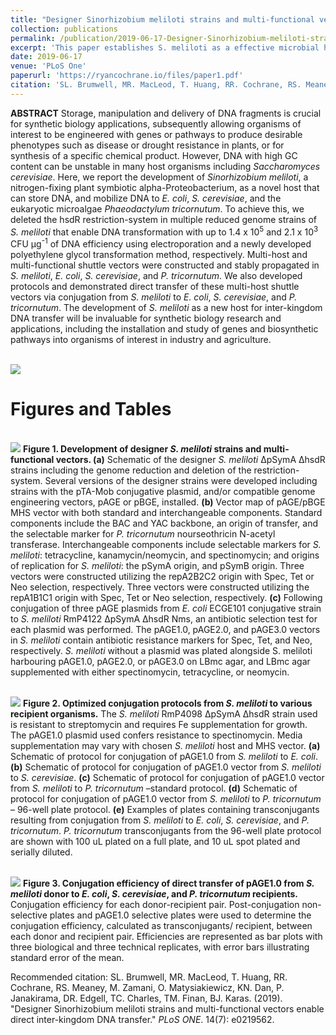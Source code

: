 ```yaml
---
title: "Designer Sinorhizobium meliloti strains and multi-functional vectors enable direct inter-kingdom DNA transfer"
collection: publications
permalink: /publication/2019-06-17-Designer-Sinorhizobium-meliloti-strains-and-multi-functional-vectors-enable-direct-inter-kingdom-DNA-transfer
excerpt: 'This paper establishes S. meliloti as a effective microbial host to GC-rich DNA. This research will enable manipulation of soil microbiomes, and cloning of previously difficult DNA.'
date: 2019-06-17
venue: 'PLoS One'
paperurl: 'https://ryancochrane.io/files/paper1.pdf'
citation: 'SL. Brumwell, MR. MacLeod, T. Huang, RR. Cochrane, RS. Meaney, M. Zamani, O. Matysiakiewicz, KN. Dan, P. Janakirama, DR. Edgell, TC. Charles, TM. Finan, BJ. Karas. (2019). &quot;Designer Sinorhizobium meliloti strains and multi-functional vectors enable direct inter-kingdom DNA transfer.&quot; <i>PLoS ONE</i>. 14(7): e0219562.'
---
```

**ABSTRACT** Storage, manipulation and delivery of DNA fragments is crucial for synthetic biology applications, subsequently allowing organisms of interest to be engineered with genes or pathways to produce desirable phenotypes such as disease or drought resistance in plants, or for synthesis of a specific chemical product. However, DNA with high GC content can be unstable in many host organisms including _Saccharomyces cerevisiae_. Here, we report the development of _Sinorhizobium meliloti_, a nitrogen-fixing plant symbiotic alpha-Proteobacterium, as a novel host that can store DNA, and mobilize DNA to _E. coli_, _S. cerevisiae_, and the eukaryotic microalgae _Phaeodactylum tricornutum_. To achieve this, we deleted the hsdR restriction-system in multiple reduced genome strains of _S. meliloti_ that enable DNA transformation with up to 1.4 x 10<sup>5</sup> and 2.1 x 10<sup>3</sup> CFU μg<sup>-1</sup> of DNA efficiency using electroporation and a newly developed polyethylene glycol transformation method, respectively. Multi-host and multi-functional shuttle vectors were constructed and stably propagated in _S. meliloti_, _E. coli_, _S. cerevisiae_, and _P. tricornutum_. We also developed protocols and demonstrated direct transfer of these multi-host shuttle vectors via conjugation from _S. meliloti_ to _E. coli_, _S. cerevisiae_, and _P. tricornutum_. The development of _S. meliloti_ as a new host for inter-kingdom DNA transfer will be invaluable for synthetic biology research and applications, including the installation and study of genes and biosynthetic pathways into organisms of interest in industry and agriculture.

<br/><img src='https://ryancochrane.io/images/paper2coverphoto.png'>



# Figures and Tables

<br/><img src='https://ryancochrane.io/images/paper2figure1.png'>
**Figure 1. Development of designer _S. meliloti_ strains and multi-functional vectors. (a)** Schematic of the designer _S. meliloti_ ΔpSymA ΔhsdR strains including the genome reduction and deletion of the restriction-system. Several versions of the designer strains were developed including strains with the pTA-Mob conjugative plasmid, and/or compatible genome engineering vectors, pAGE or pBGE, installed. **(b)** Vector map of pAGE/pBGE MHS vector with both standard and interchangeable components. Standard components include the BAC and YAC backbone, an origin of transfer, and the selectable marker for _P. tricornutum_ nourseothricin N-acetyl transferase. Interchangeable components include selectable markers for _S. meliloti_: tetracycline, kanamycin/neomycin, and spectinomycin; and origins of replication for _S. meliloti_: the pSymA origin, and pSymB origin. Three vectors were constructed utilizing the repA2B2C2 origin with Spec, Tet or Neo selection, respectively. Three vectors were constructed utilizing the repA1B1C1 origin with Spec, Tet or Neo selection, respectively. **(c)** Following conjugation of three pAGE plasmids from _E. coli_ ECGE101 conjugative strain to _S. meliloti_ RmP4122 ΔpSymA ΔhsdR Nms, an antibiotic selection test for each plasmid was performed. The pAGE1.0, pAGE2.0, and pAGE3.0 vectors in _S. meliloti_ contain antibiotic resistance markers for Spec, Tet, and Neo, respectively. _S. meliloti_ without a plasmid was plated alongside S. meliloti harbouring pAGE1.0, pAGE2.0, or pAGE3.0 on LBmc agar, and LBmc agar supplemented with either spectinomycin, tetracycline, or neomycin.

<br/><img src='https://ryancochrane.io/images/paper2figure2.png'>
**Figure 2. Optimized conjugation protocols from _S. meliloti_ to various recipient organisms.** The _S. meliloti_ RmP4098 ΔpSymA ΔhsdR strain used is resistant to streptomycin and requires Fe supplementation for growth. The pAGE1.0 plasmid used confers resistance to spectinomycin. Media supplementation may vary with chosen _S. meliloti_ host and MHS vector. **(a)** Schematic of protocol for conjugation of pAGE1.0 from _S. meliloti_ to _E. coli_. **(b)** Schematic of protocol for conjugation of pAGE1.0 vector from _S. meliloti_ to _S. cerevisiae_. **(c)** Schematic of protocol for conjugation of pAGE1.0 vector from _S. meliloti_ to _P. tricornutum_ –standard protocol. **(d)** Schematic of protocol for conjugation of pAGE1.0 vector from _S. meliloti_ to _P. tricornutum_ – 96-well plate protocol. **(e)** Examples of plates containing transconjugants resulting from conjugation from _S. meliloti_ to _E. coli_, _S. cerevisiae_, and _P. tricornutum_. _P. tricornutum_ transconjugants from the 96-well plate protocol are shown with 100 uL plated on a full plate, and 10 uL spot plated and serially diluted.

<br/><img src='https://ryancochrane.io/images/paper2figure3.png'>
**Figure 3. Conjugation efficiency of direct transfer of pAGE1.0 from _S. meliloti_ donor to _E. coli_, _S. cerevisiae_, and _P. tricornutum_ recipients.** Conjugation efficiency for each donor-recipient pair. Post-conjugation non-selective plates and pAGE1.0 selective plates were used to determine the conjugation efficiency, calculated as transconjugants/ recipient, between each donor and recipient pair. Efficiencies are represented as bar plots with three biological and three technical replicates, with error bars illustrating standard error of the mean.

Recommended citation: SL. Brumwell, MR. MacLeod, T. Huang, RR. Cochrane, RS. Meaney, M. Zamani, O. Matysiakiewicz, KN. Dan, P. Janakirama, DR. Edgell, TC. Charles, TM. Finan, BJ. Karas. (2019). "Designer Sinorhizobium meliloti strains and multi-functional vectors enable direct inter-kingdom DNA transfer." <i>PLoS ONE</i>. 14(7): e0219562.
